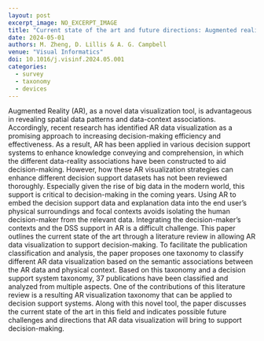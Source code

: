 ```yaml
---
layout: post
excerpt_image: NO_EXCERPT_IMAGE
title: "Current state of the art and future directions: Augmented reality data visualization to support decision-making"
date: 2024-05-01
authors: M. Zheng, D. Lillis & A. G. Campbell
venue: "Visual Informatics"
doi: 10.1016/j.visinf.2024.05.001
categories:
  - survey
  - taxonomy
  - devices
---
```

Augmented Reality (AR), as a novel data visualization tool, is advantageous in revealing spatial data patterns and data-context associations. Accordingly, recent research has identified AR data visualization as a promising approach to increasing decision-making efficiency and effectiveness. As a result, AR has been applied in various decision support systems to enhance knowledge conveying and comprehension, in which the different data-reality associations have been constructed to aid decision-making.
However, how these AR visualization strategies can enhance different decision support datasets has not been reviewed thoroughly. Especially given the rise of big data in the modern world, this support is critical to decision-making in the coming years. Using AR to embed the decision support data and explanation data into the end user’s physical surroundings and focal contexts avoids isolating the human decision-maker from the relevant data. Integrating the decision-maker’s contexts and the DSS support in AR is a difficult challenge. This paper outlines the current state of the art through a literature review in allowing AR data visualization to support decision-making.
To facilitate the publication classification and analysis, the paper proposes one taxonomy to classify different AR data visualization based on the semantic associations between the AR data and physical context. Based on this taxonomy and a decision support system taxonomy, 37 publications have been classified and analyzed from multiple aspects. One of the contributions of this literature review is a resulting AR visualization taxonomy that can be applied to decision support systems. Along with this novel tool, the paper discusses the current state of the art in this field and indicates possible future challenges and directions that AR data visualization will bring to support decision-making.
